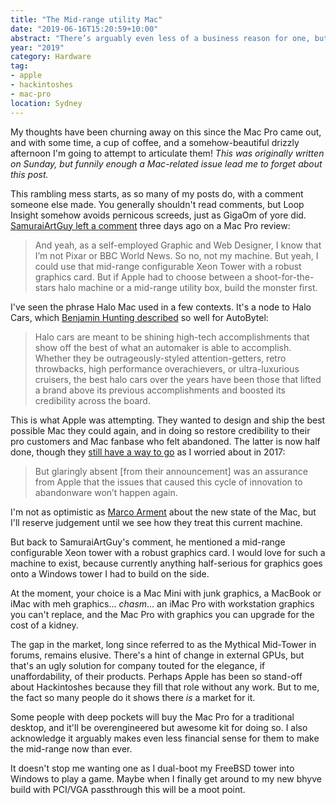 ```yaml
---
title: "The Mid-range utility Mac"
date: "2019-06-16T15:20:59+10:00"
abstract: "There’s arguably even less of a business reason for one, but that doesn’t stop my wanting one."
year: "2019"
category: Hardware
tag:
- apple
- hackintoshes
- mac-pro
location: Sydney
---
```

My thoughts have been churning away on this since the Mac Pro came out, and with some time, a cup of coffee, and a somehow-beautiful drizzly afternoon I'm going to attempt to articulate them! *This was originally written on Sunday, but funnily enough a Mac-related issue lead me to forget about this post.*

This rambling mess starts, as so many of my posts do, with a comment someone else made. You generally shouldn't read comments, but Loop Insight somehow avoids pernicous screeds, just as GigaOm of yore did. [SamuraiArtGuy left a comment](http://www.loopinsight.com/2019/06/12/jon-alpers-detailed-take-on-the-new-mac-pro/#comment-4500257639) three days ago on a Mac Pro review:

> And yeah, as a self-employed Graphic and Web Designer, I know that I’m not Pixar or BBC World News. So no, not my machine. But yeah, I could use that mid-range configurable Xeon Tower with a robust graphics card. But if Apple had to choose between a shoot-for-the-stars halo machine or a mid-range utility box, build the monster first.

I've seen the phrase Halo Mac used in a few contexts. It's a node to Halo Cars, which [Benjamin Hunting described](https://www.autobytel.com/car-buying-guides/features/10-best-halo-cars-over-the-years-129642/) so well for AutoBytel:

> Halo cars are meant to be shining high-tech accomplishments that show off the best of what an automaker is able to accomplish. Whether they be outrageously-styled attention-getters, retro throwbacks, high performance overachievers, or ultra-luxurious cruisers, the best halo cars over the years have been those that lifted a brand above its previous accomplishments and boosted its credibility across the board.

This is what Apple was attempting. They wanted to design and ship the best possible Mac they could again, and in doing so restore credibility to their pro customers and Mac fanbase who felt abandoned. The latter is now half done, though they [still have a way to go](https://rubenerd.com/the-new-mac-pro-shall-be/) as I worried about in 2017:

> But glaringly absent [from their announcement] was an assurance from Apple that the issues that caused this cycle of innovation to abandonware won’t happen again.

I'm not as optimistic as [Marco Arment](https://marco.org/2019/06/09/apple-is-listening) about the new state of the Mac, but I'll reserve judgement until we see how they treat this current machine.

But back to SamuraiArtGuy's comment, he mentioned a mid-range configurable Xeon tower with a robust graphics card. I would love for such a machine to exist, because currently anything half-serious for graphics goes onto a Windows tower I had to build on the side.

At the moment, your choice is a Mac Mini with junk graphics, a MacBook or iMac with meh graphics... *chasm*... an iMac Pro with workstation graphics you can't replace, and the Mac Pro with graphics you can upgrade for the cost of a kidney.

The gap in the market, long since referred to as the Mythical Mid-Tower in forums, remains elusive. There's a hint of change in external GPUs, but that's an ugly solution for company touted for the elegance, if unaffordability, of their products. Perhaps Apple has been so stand-off about Hackintoshes because they fill that role without any work. But to me, the fact so many people do it shows there *is* a market for it.

Some people with deep pockets will buy the Mac Pro for a traditional desktop, and it'll be overengineered but awesome kit for doing so. I also acknowledge it arguably makes even less financial sense for them to make the mid-range now than ever.

It doesn't stop me wanting one as I dual-boot my FreeBSD tower into Windows to play a game. Maybe when I finally get around to my new bhyve build with PCI/VGA passthrough this will be a moot point.

